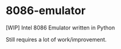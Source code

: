 # 8086-emulator
[WIP] Intel 8086 Emulator written in Python

Still requires a lot of work/improvement.
